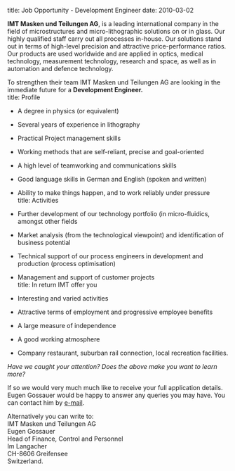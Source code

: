 title: Job Opportunity - Development Engineer
date: 2010-03-02 

<!--break-->
**IMT Masken und Teilungen AG**, is a leading international company in the field of microstructures and micro-lithographic solutions on or in glass. Our highly qualified staff carry out all processes in-house. Our solutions stand out in terms of high-level precision and attractive price-performance ratios. Our products are used worldwide and are applied in optics, medical technology, measurement technology, research and space, as well as in automation and defence technology.  
  
To strengthen their team IMT Masken und Teilungen AG are looking in the immediate future for a **Development Engineer.**  
title:   Profile


* A degree in physics (or equivalent)  
* Several years of experience in lithography  
* Practical Project management skills  
* Working methods that are self-reliant, precise and goal-oriented  
* A high level of teamworking and communications skills  
* Good language skills in German and English (spoken and written)  
* Ability to make things happen, and to work reliably under pressure  
title:   Activities


* Further development of our technology portfolio (in micro-fluidics, amongst other fields  
* Market analysis (from the technological viewpoint) and identification of business potential  
* Technical support of our process engineers in development and production (process
optimisation)  
* Management and support of customer projects  
title:   In return IMT offer you

  
* Interesting and varied activities  
* Attractive terms of employment and progressive employee benefits  
* A large measure of independence  
* A good working atmosphere  
* Company restaurant, suburban rail connection, local recreation facilities.  
  
*Have we caught your attention? Does the above make you want to learn more?*  
  
If so we would very much much like to receive your full application details.
Eugen Gossauer would be happy to answer any queries you may have. You can contact him by [e-mail](mailto:egossauer@imtag.ch).   

Alternatively you can write to:  
IMT Masken und Teilungen AG  
Eugen Gossauer  
Head of Finance, Control and Personnel    
Im Langacher  
CH-8606 Greifensee  
Switzerland.
